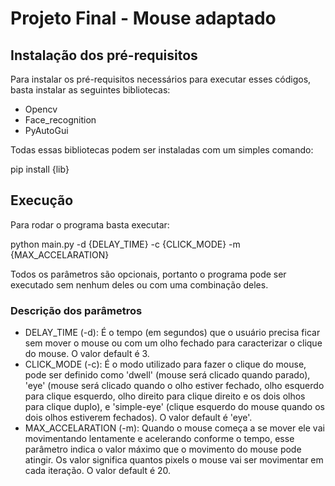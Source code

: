 # Projeto Final - Mouse adaptado

## Instalação dos pré-requisitos
Para instalar os pré-requisitos necessários para executar esses códigos, basta instalar as seguintes bibliotecas:

* Opencv
* Face_recognition
* PyAutoGui

Todas essas bibliotecas podem ser instaladas com um simples comando:

pip install {lib}

## Execução 
Para rodar o programa basta executar:

python main.py -d {DELAY_TIME} -c {CLICK_MODE} -m {MAX_ACCELARATION}

Todos os parâmetros são opcionais, portanto o programa pode ser executado sem nenhum deles ou com uma combinação deles.

### Descrição dos parâmetros

* DELAY_TIME (-d): É o tempo (em segundos) que o usuário precisa ficar sem mover o mouse ou com um olho fechado para caracterizar o clique do mouse. O valor default é 3.
* CLICK_MODE (-c): É o modo utilizado para fazer o clique do mouse, pode ser definido como 'dwell' (mouse será clicado quando parado), 'eye' (mouse será clicado quando o olho estiver fechado, olho esquerdo para clique esquerdo, olho direito para clique direito e os dois olhos para clique duplo), e 'simple-eye' (clique esquerdo do mouse quando os dois olhos estiverem fechados). O valor default é 'eye'.
* MAX_ACCELARATION (-m): Quando o mouse começa a se mover ele vai movimentando lentamente e acelerando conforme o tempo, esse parâmetro indica o valor máximo que o movimento do mouse pode atingir. Os valor significa quantos pixels o mouse vai ser movimentar em cada iteração. O valor default é 20.